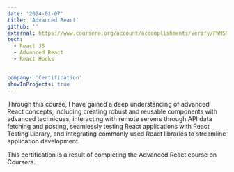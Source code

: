 ```yaml
---
date: '2024-01-07'
title: 'Advanced React'
github: ''
external: https://www.coursera.org/account/accomplishments/verify/FWMSR8EW7BBJ
tech:
  - React JS
  - Advanced React
  - React Hooks


company: 'Certification'
showInProjects: true
---
```


Through this course, I have gained a deep understanding of advanced React concepts, including creating robust and reusable components with advanced techniques, interacting with remote servers through API data fetching and posting, seamlessly testing React applications with React Testing Library, and integrating commonly used React libraries to streamline application development.

This certification is a result of completing the Advanced React course on Coursera.


